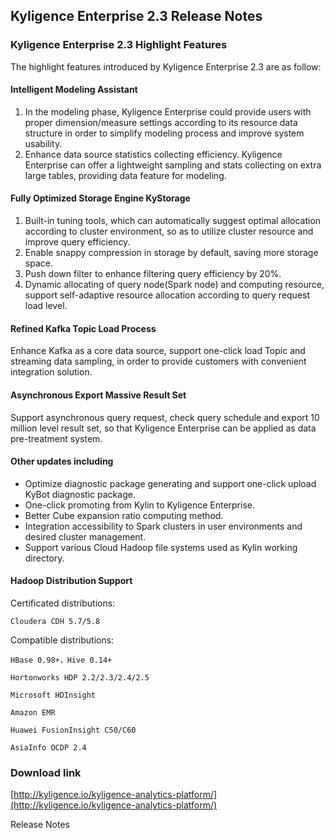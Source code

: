 ## 	Kyligence Enterprise 2.3 Release Notes

### Kyligence Enterprise 2.3 Highlight Features

The highlight features introduced by Kyligence Enterprise 2.3 are as follow:

#### Intelligent Modeling Assistant

1. In the modeling phase, Kyligence Enterprise could provide users with proper dimension/measure settings according to its resource data structure in order to simplify modeling process and improve system usability. 
2. Enhance data source statistics collecting efficiency. Kyligence Enterprise can offer a lightweight sampling and stats collecting on extra large tables, providing data feature for modeling.

#### Fully Optimized Storage Engine KyStorage

1. Built-in tuning tools, which can automatically suggest optimal allocation according to cluster environment, so as to utilize cluster resource and improve query efficiency.
2. Enable snappy compression in storage by default, saving more storage space.
3. Push down filter to enhance filtering query efficiency by 20%.
4. Dynamic allocating of query node(Spark node) and computing resource, support self-adaptive resource allocation according to query request load level.

#### Refined Kafka Topic Load Process

Enhance Kafka as a core data source, support one-click load Topic and streaming data sampling, in order to provide customers with convenient integration solution.  

#### Asynchronous Export Massive Result Set

Support asynchronous query request, check query schedule and export 10 million level result set, so that Kyligence Enterprise can be applied as data pre-treatment system.


#### Other updates including

- Optimize diagnostic package generating and support one-click upload KyBot diagnostic package.
- One-click promoting from Kylin to Kyligence Enterprise.
- Better Cube expansion ratio computing method.
- Integration accessibility to Spark clusters in user environments and desired cluster management.
- Support various Cloud Hadoop file systems used as Kylin working directory.



#### Hadoop Distribution Support

  Certificated distributions:

  	Cloudera CDH 5.7/5.8

  Compatible distributions:

    HBase 0.98+，Hive 0.14+

  	Hortonworks HDP 2.2/2.3/2.4/2.5

  	Microsoft HDInsight

    Amazon EMR

  	Huawei FusionInsight C50/C60

  	AsiaInfo OCDP 2.4

### Download link

[http://kyligence.io/kyligence-analytics-platform/](http://kyligence.io/kyligence-analytics-platform/)

Release Notes
